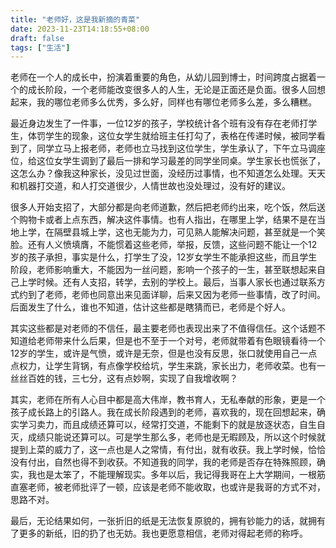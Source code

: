 ```yaml
---
title: "老师好，这是我新摘的青菜"
date: 2023-11-23T14:18:55+08:00
draft: false
tags: ["生活"]
---
```


老师在一个人的成长中，扮演着重要的角色，从幼儿园到博士，时间跨度占据着一个的成长阶段，一个老师能改变很多人的人生，无论是正面还是负面。很多人回想起来，我的哪位老师多么优秀，多么好，同样也有哪位老师多么差，多么糟糕。

最近身边发生了一件事，一位12岁的孩子，学校统计各个班有没有存在老师打学生，体罚学生的现象，这位女学生就给班主任打勾了，表格在传递时候，被同学看到了，同学立马上报老师，老师也立马找到这位学生，学生承认了，下午立马调座位，给这位女学生调到了最后一排和学习最差的同学坐同桌。学生家长也慌张了，这怎么办？像我这种家长，没见过世面，没经历过事情，也不知道怎么处理。天天和机器打交道，和人打交道很少，人情世故也没处理过，没有好的建议。

很多人开始支招了，大部分都是向老师道歉，然后把老师约出来，吃个饭，然后送个购物卡或者上点东西，解决这件事情。也有人指出，在哪里上学，结果不是在当地上学，在隔壁县城上学，这也无能为力，可见熟人能解决问题，甚至就是一个笑脸。还有人义愤填膺，不能惯着这些老师，举报，反馈，这些问题不能让一个12岁的孩子承担，事实是什么，打学生了没，12岁女学生不能承担这些，而且学生阶段，老师影响重大，不能因为一丝问题，影响一个孩子的一生，甚至联想起来自己上学时候。还有人支招，转学，去别的学校上。最后，当事人家长也通过联系方式约到了老师，老师也同意出来见面详聊，后来又因为老师一些事情，改了时间。后面发生了什么，谁也不知道，估计这些都是瞎猜而已，老师是个好人。

其实这些都是对老师的不信任，最主要老师也表现出来了不值得信任。这个话题不知道给老师带来什么后果，但是也不至于一个对号，老师就带着有色眼镜看待一个12岁的学生，或许是气愤，或许是无奈，但是也没有反思，张口就使用自己一点点权力，让学生背锅，有点像学校给坑，学生来跳，家长出力，老师收菜。也有一丝丝百姓的钱，三七分，这有点妙啊，实现了自我增收啊？

其实，老师在所有人心目中都是高大伟岸，教书育人，无私奉献的形象，更是一个孩子成长路上的引路人。我在成长阶段遇到的老师，喜欢我的，现在回想起来，确实学习卖力，而且成绩还算可以，经常打交道，不能剩下的就是放逐状态，自生自灭，成绩只能说还算可以。可是学生那么多，老师也是无暇顾及，所以这个时候就提到上菜的威力了，这一点也是人之常情，有付出，就有收获。我上学时候，恰恰没有付出，自然也得不到收获。不知道我的同学，我的老师是否存在特殊照顾，确实，我也是太笨了，不能理解现实。多年以后，我记得我哥在上大学期间，一根筋直塞老师，被老师批评了一顿，应该是老师不能收取，也或许是我哥的方式不对，思路不对。

最后，无论结果如何，一张折旧的纸是无法恢复原貌的，拥有钞能力的话，就拥有了更多的新纸，旧的扔了也无妨。我也更愿意相信，老师对得起老师的称呼。